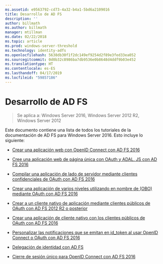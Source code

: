```yaml
---
ms.assetid: e9563792-cd73-4a32-b4a1-5bd6a2109016
title: Desarrollo de AD FS
description: ''
author: billmath
ms.author: billmath
manager: mtillman
ms.date: 02/22/2018
ms.topic: article
ms.prod: windows-server-threshold
ms.technology: identity-adfs
ms.openlocfilehash: 5638db30f1f2dc149ef9254d2f89e3fed33ea052
ms.sourcegitcommit: 0d0b32c8986ba7db9536e0b8648d4ddf9b03e452
ms.translationtype: HT
ms.contentlocale: es-ES
ms.lasthandoff: 04/17/2019
ms.locfileid: "59857186"
---
```

# <a name="ad-fs-development"></a>Desarrollo de AD FS

>Se aplica a: Windows Server 2016, Windows Server 2012 R2, Windows Server 2012

Este documento contiene una lista de todos los tutoriales de la documentación de AD FS para Windows Server 2016. Esto incluye lo siguiente:  
  
 
  
* [Crear una aplicación web con OpenID Connect con AD FS 2016](../ad-fs/development/Enabling-OpenId-Connect-with-AD-FS.md)  

- [Cree una aplicación web de página única con OAuth y ADAL. JS con AD FS 2016](../ad-fs/development/Single-Page-Application-with-AD-FS.md)
  
* [Compilar una aplicación de lado de servidor mediante clientes confidenciales de OAuth con AD FS 2016](../ad-fs/development/Enabling-Oauth-Confidential-Clients-with-AD-FS-2016.md)

* [Crear una aplicación de varios niveles utilizando en nombre de (OBO) mediante OAuth con AD FS 2016](../ad-fs/development/AD-FS-On-behalf-of-Authentication-in-Windows-Server-2016.md) 

* [Crear a un cliente nativo de aplicación mediante clientes públicos de OAuth con AD FS 2012 R2 o posterior](https://msdn.microsoft.com/library/dn633593.aspx)

- [Crear una aplicación de cliente nativo con los clientes públicos de OAuth con AD FS 2016](../ad-fs/development/native-client-with-ad-fs.md)

- [Personalizar las notificaciones que se emitan en id_token al usar OpenID Connect o OAuth con AD FS 2016](../ad-fs/development/Customize-Id-Token-AD-FS-2016.md)

- [Delegación de identidad con AD FS](../ad-fs/development/ad-fs-identity-delegation.md)

- [Cierre de sesión único para OpenID Connect con AD FS 2016](../ad-fs/development/ad-fs-logout-openid-connect.md)





